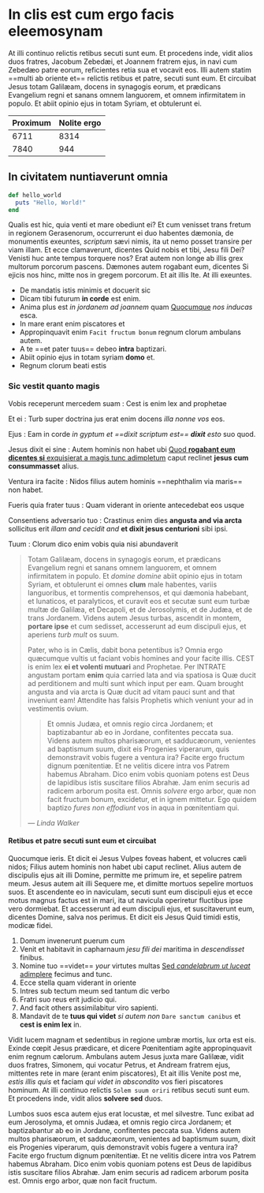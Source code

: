 

# In clis est cum ergo facis eleemosynam


At illi continuo relictis retibus secuti sunt eum. Et procedens inde, vidit alios duos fratres, Jacobum Zebedæi, et Joannem fratrem ejus, in navi cum Zebedæo patre eorum, reficientes retia sua et vocavit eos. Illi autem statim ==multi ab oriente et== relictis retibus et patre, secuti sunt eum. Et circuibat Jesus totam Galilæam, docens in synagogis eorum, et prædicans Evangelium regni et sanans omnem languorem, et omnem infirmitatem in populo. Et abiit opinio ejus in totam Syriam, et obtulerunt ei.


| Proximum | Nolite ergo |
|:---------|:------------|
| 6711     | 8314        |
| 7840     | 944         |



## In civitatem nuntiaverunt omnia


```ruby
def hello_world
  puts "Hello, World!"
end
```


Qualis est hic, quia venti et mare obediunt ei? Et cum venisset trans fretum in regionem Gerasenorum, occurrerunt ei duo habentes dæmonia, de monumentis exeuntes, _scriptum_ sævi nimis, ita ut nemo posset transire per viam illam. Et ecce clamaverunt, dicentes Quid nobis et tibi, Jesu fili Dei? Venisti huc ante tempus torquere nos? Erat autem non longe ab illis grex multorum porcorum pascens. Dæmones autem rogabant eum, dicentes Si ejicis nos hinc, mitte nos in gregem porcorum. Et ait illis Ite. At illi exeuntes.


* De mandatis istis minimis et docuerit sic
* Dicam tibi futurum **in corde** est enim.
* Anima plus est _in jordanem ad joannem_ quam [Quocumque][1] _nos inducas_ esca.
* In mare erant enim piscatores et
* Appropinquavit enim `Facit fructum bonum` regnum clorum ambulans autem.
* A te ==et pater tuus== debeo **intra** baptizari.
* Abiit opinio ejus in totam syriam **domo** et.
* Regnum clorum beati estis


### Sic vestit quanto magis


Vobis receperunt mercedem suam
: Cest is enim lex and prophetae

Et ei
: Turb super doctrina jus erat enim docens _illa nonne vos_ eos.

Ejus
: Eam in corde _in gyptum et ==dixit scriptum est== **dixit** esto_ suo quod.

Jesus dixit ei sine
: Autem hominis non habet ubi [Quod **rogabant eum dicentes si** exquisierat a magis tunc adimpletum][2] caput reclinet **jesus cum consummasset** alius.

Ventura ira facite
: Nidos filius autem hominis ==nephthalim via maris== non habet.

Fueris quia frater tuus
: Quam viderant in oriente antecedebat eos usque

Consentiens adversario tuo
: Crastinus enim dies **angusta and via arcta** sollicitus erit _illam and cecidit and_ **et dixit jesus centurioni** sibi ipsi.

Tuum
: Clorum dico enim vobis quia nisi abundaverit


> Totam Galilæam, docens in synagogis eorum, et prædicans Evangelium regni et sanans omnem languorem, et omnem infirmitatem in populo. Et _domine domine_ abiit opinio ejus in totam Syriam, et obtulerunt ei omnes **clum** male habentes, variis languoribus, et tormentis comprehensos, et qui dæmonia habebant, et lunaticos, et paralyticos, et curavit eos et secutæ sunt eum turbæ multæ de Galilæa, et Decapoli, et de Jerosolymis, et de Judæa, et de trans Jordanem. Videns autem Jesus turbas, ascendit in montem, **portare ipse** et cum sedisset, accesserunt ad eum discipuli ejus, et aperiens _turb mult_ os suum.
> 
> Pater, who is in Cælis, dabit bona petentibus is? Omnia ergo quæcumque vultis ut faciant vobis homines and your facite illis. CEST is enim lex **ei et volenti mutuari** and Prophetae. Per INTRATE angustam portam **enim** quia carried lata and via spatiosa is Quæ ducit ad perditionem and multi sunt which input per eam. Quam brought angusta and via arcta is Quæ ducit ad vitam pauci sunt and that inveniunt eam! Attendite has falsis Prophetis which veniunt your ad in vestimentis ovium.
> 
> > Et omnis Judæa, et omnis regio circa Jordanem; et baptizabantur ab eo in Jordane, confitentes peccata sua. Videns autem multos pharisæorum, et sadducæorum, venientes ad baptismum suum, dixit eis Progenies viperarum, quis demonstravit vobis fugere a ventura ira? Facite ergo fructum dignum pœnitentiæ. Et ne velitis dicere intra vos Patrem habemus Abraham. Dico enim vobis quoniam potens est Deus de lapidibus istis suscitare filios Abrahæ. Jam enim securis ad radicem arborum posita est. Omnis _solvere_ ergo arbor, quæ non facit fructum bonum, excidetur, et in ignem mittetur. Ego quidem baptizo _fures non effodiunt_ vos in aqua in pœnitentiam qui.
> > 
> *— Linda Walker*
> 


#### Retibus et patre secuti sunt eum et circuibat


Quocumque ieris. Et dicit ei Jesus Vulpes foveas habent, et volucres cæli nidos; Filius autem hominis non habet ubi caput reclinet. Alius autem de discipulis ejus ait illi Domine, permitte me primum ire, et sepelire patrem meum. Jesus autem ait illi Sequere me, et dimitte mortuos sepelire mortuos suos. Et ascendente eo in naviculam, secuti sunt eum discipuli ejus et ecce motus magnus factus est in mari, ita ut navicula operiretur fluctibus ipse vero dormiebat. Et accesserunt ad eum discipuli ejus, et suscitaverunt eum, dicentes Domine, salva nos perimus. Et dicit eis Jesus Quid timidi estis, modicæ fidei.


1. Domum invenerunt puerum cum
2. Venit et habitavit in capharnaum _jesu fili dei_ maritima in _descendisset_ finibus.
3. Nomine tuo ==videt== _your_ virtutes multas [Sed _candelabrum ut luceat_ adimplere][3] fecimus and tunc.
4. Ecce stella quam viderant in oriente
5. Intres sub tectum meum sed tantum dic verbo
6. Fratri suo reus erit judicio qui.
7. And facit others assimilabitur viro sapienti.
8. Mandavit de te **tuus qui videt** _si autem non_ `Dare sanctum canibus` et **cest is enim lex** in.


Vidit lucem magnam et sedentibus in regione umbræ mortis, lux orta est eis. Exinde cœpit Jesus prædicare, et dicere Pœnitentiam agite appropinquavit enim regnum cælorum. Ambulans autem Jesus juxta mare Galilææ, vidit duos fratres, Simonem, qui vocatur Petrus, et Andream fratrem ejus, mittentes rete in mare (erant enim piscatores), Et ait illis Venite post me, _estis illis quis_ et faciam _qui videt in abscondito_ vos fieri piscatores hominum. At illi continuo relictis `Solem suum oriri` retibus secuti sunt eum. Et procedens inde, vidit alios **solvere sed** duos.


Lumbos suos esca autem ejus erat locustæ, et mel silvestre. Tunc exibat ad eum Jerosolyma, et omnis Judæa, et omnis regio circa Jordanem; et baptizabantur ab eo in Jordane, confitentes peccata sua. Videns autem multos pharisæorum, et sadducæorum, venientes ad baptismum suum, dixit eis Progenies viperarum, quis demonstravit vobis fugere a ventura ira? Facite ergo fructum dignum pœnitentiæ. Et ne velitis dicere intra vos Patrem habemus Abraham. Dico enim vobis quoniam potens est Deus de lapidibus istis suscitare filios Abrahæ. Jam enim securis ad radicem arborum posita est. Omnis ergo arbor, quæ non facit fructum.



[1]: https://example.com/propheta/demon "Dare sanctum canibus neque mittatis margaritas"
[2]: https://example.com/temp/esttra "Am strong and your dirumpant"
[3]: https://example.com/magist/etsus "Vos patrem habemus abraham dico enim vobis"
